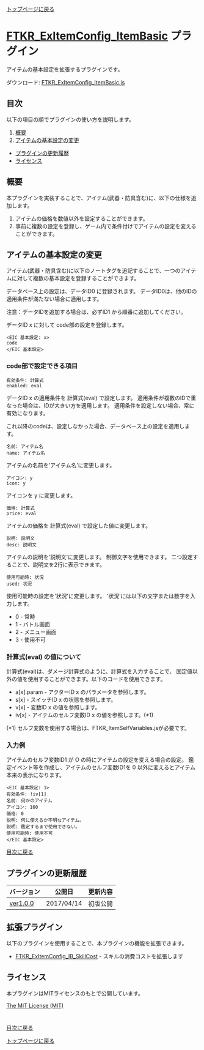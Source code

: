 [トップページに戻る](README.md)

# [FTKR_ExItemConfig_ItemBasic](FTKR_ExItemConfig_ItemBasic.js) プラグイン

アイテムの基本設定を拡張するプラグインです。

ダウンロード: [FTKR_ExItemConfig_ItemBasic.js](https://raw.githubusercontent.com/futokoro/RPGMaker/master/FTKR_ExItemConfig_ItemBasic.js)

## 目次

以下の項目の順でプラグインの使い方を説明します。
1. [概要](#概要)
2. [アイテムの基本設定の変更](#アイテムの基本設定の変更)
* [プラグインの更新履歴](#プラグインの更新履歴)
* [ライセンス](#ライセンス)

## 概要

本プラグインを実装することで、アイテム(武器・防具含む)に、以下の仕様を追加します。

1. アイテムの価格を数値以外を設定することができます。
2. 事前に複数の設定を登録し、ゲーム内で条件付けでアイテムの設定を変えることができます。

## アイテムの基本設定の変更

アイテム(武器・防具含む)に以下のノートタグを追記することで、一つのアイテムに対して複数の基本設定を登録することができます。

データベース上の設定は、データID0 に登録されます。
データID0は、他のIDの適用条件が満たない場合に適用します。

注意：データIDを追加する場合は、必ずID1 から順番に追加してください。

データID x に対して code部の設定を登録します。
```
<EIC 基本設定: x>
code
</EIC 基本設定>
```

### code部で設定できる項目
```
有効条件: 計算式
enabled: eval
```
データID x の適用条件を 計算式(eval) で設定します。
適用条件が複数のIDで重なった場合は、IDが大きい方を適用します。
適用条件を設定しない場合、常に有効になります。

これ以降のcodeは、設定しなかった場合、データベース上の設定を適用します。
```
名前: アイテム名
name: アイテム名
```
アイテムの名前を'アイテム名'に変更します。

```
アイコン: y
icon: y
```
アイコンを y に変更します。

```
価格: 計算式
price: eval
```
アイテムの価格を 計算式(eval) で設定した値に変更します。

```
説明: 説明文
desc: 説明文
```
アイテムの説明を'説明文'に変更します。
制御文字を使用できます。
二つ設定することで、説明文を2行に表示できます。

```
使用可能時: 状況
used: 状況
```
使用可能時の設定を'状況'に変更します。
'状況'には以下の文字または数字を入力します。
* 0 - 常時
* 1 - バトル画面
* 2 - メニュー画面
* 3 - 使用不可 


### 計算式(eval) の値について
計算式(eval)は、ダメージ計算式のように、計算式を入力することで、
固定値以外の値を使用することができます。以下のコードを使用できます。
* a[x].param - アクターID x のパラメータを参照します。
* s[x]       - スイッチID x の状態を参照します。
* v[x]       - 変数ID x の値を参照します。
* iv[x]      - アイテムのセルフ変数ID x の値を参照します。(*1)

(*1) セルフ変数を使用する場合は、FTKR_ItemSelfVariables.jsが必要です。


### 入力例
アイテムのセルフ変数ID1 が O の時にアイテムの設定を変える場合の設定。
鑑定イベント等を作成し、アイテムのセルフ変数ID1を 0 以外に変えるとアイテム本来の表示になります。
```
<EIC 基本設定: 1>
有効条件: !iv[1]
名前: 何かのアイテム
アイコン: 160
価格: 0
説明: 何に使えるか不明なアイテム。
説明: 鑑定するまで使用できない。
使用可能時: 使用不可
</EIC 基本設定>
```

[目次に戻る](#目次)

## プラグインの更新履歴

| バージョン | 公開日 | 更新内容 |
| --- | --- | --- |
| [ver1.0.0](FTKR_ExItemConfig_ItemBasic.js) | 2017/04/14 | 初版公開 |

## 拡張プラグイン

以下のプラグインを使用することで、本プラグインの機能を拡張できます。

* [FTKR_ExItemConfig_IB_SkillCost](FTKR_ExItemConfig_IB_SkillCost.ja.md) - スキルの消費コストを拡張します

## ライセンス

本プラグインはMITライセンスのもとで公開しています。

[The MIT License (MIT)](https://opensource.org/licenses/mit-license.php)

#
[目次に戻る](#目次)

[トップページに戻る](README.md)